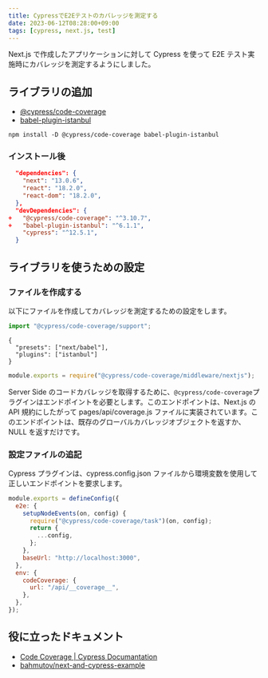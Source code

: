 ```yaml
---
title: CypressでE2Eテストのカバレッジを測定する
date: 2023-06-12T08:28:00+09:00
tags: [cypress, next.js, test]
---
```


Next.js で作成したアプリケーションに対して Cypress を使って E2E テスト実施時にカバレッジを測定するようにしました。

## ライブラリの追加

- [@cypress/code-coverage](https://www.npmjs.com/package/@cypress/code-coverage)
- [babel-plugin-istanbul](https://www.npmjs.com/package/babel-plugin-istanbul)

```console
npm install -D @cypress/code-coverage babel-plugin-istanbul
```

### インストール後

```diff:package.json
  "dependencies": {
    "next": "13.0.6",
    "react": "18.2.0",
    "react-dom": "18.2.0",
  },
  "devDependencies": {
+   "@cypress/code-coverage": "^3.10.7",
+   "babel-plugin-istanbul": "^6.1.1",
    "cypress": "^12.5.1",
  }
```

## ライブラリを使うための設定

### ファイルを作成する

以下にファイルを作成してカバレッジを測定するための設定をします。

```js:cypress/support/e2e.js
import "@cypress/code-coverage/support";
```

```json:.babelrc
{
  "presets": ["next/babel"],
  "plugins": ["istanbul"]
}
```

```js:pages/api/__coverage.js
module.exports = require("@cypress/code-coverage/middleware/nextjs");
```

Server Side のコードカバレッジを取得するために、`@cypress/code-coverage`プラグインはエンドポイントを必要とします。このエンドポイントは、Next.js の API 規約にしたがって pages/api/coverage.js ファイルに実装されています。このエンドポイントは、既存のグローバルカバレッジオブジェクトを返すか、NULL を返すだけです。

### 設定ファイルの追記

Cypress プラグインは、cypress.config.json ファイルから環境変数を使用して正しいエンドポイントを要求します。

```js:cypress.config.js
module.exports = defineConfig({
  e2e: {
    setupNodeEvents(on, config) {
      require("@cypress/code-coverage/task")(on, config);
      return {
        ...config,
      };
    },
    baseUrl: "http://localhost:3000",
  },
  env: {
    codeCoverage: {
      url: "/api/__coverage__",
    },
  },
});
```

## 役に立ったドキュメント

- [Code Coverage | Cypress Documantation](https://docs.cypress.io/guides/tooling/code-coverage)
- [bahmutov/next-and-cypress-example](https://github.com/bahmutov/next-and-cypress-example)

